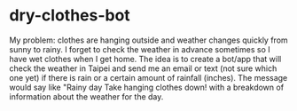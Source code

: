 # dry-clothes-bot

My problem: clothes are hanging outside and weather changes quickly from sunny to rainy. I forget to check the weather in advance sometimes so I have wet clothes when I get home. The idea is to create a bot/app that will check the weather in Taipei and send me an email or text (not sure which one yet) if there is rain or a certain amount of rainfall (inches). The message would say like "Rainy day Take hanging clothes down! with a breakdown of information about the weather for the day.